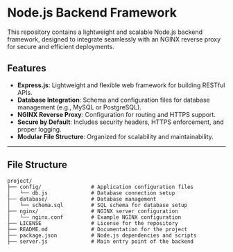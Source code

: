 # Node.js Backend Framework

This repository contains a lightweight and scalable Node.js backend framework, designed to integrate seamlessly with an NGINX reverse proxy for secure and efficient deployments.

## Features
- **Express.js**: Lightweight and flexible web framework for building RESTful APIs.
- **Database Integration**: Schema and configuration files for database management (e.g., MySQL or PostgreSQL).
- **NGINX Reverse Proxy**: Configuration for routing and HTTPS support.
- **Secure by Default**: Includes security headers, HTTPS enforcement, and proper logging.
- **Modular File Structure**: Organized for scalability and maintainability.

---

## File Structure

```plaintext
project/
├── config/                # Application configuration files
│   └── db.js              # Database connection setup
├── database/              # Database management
│   └── schema.sql         # SQL schema for database setup
├── nginx/                 # NGINX server configuration
│   └── nginx.conf         # Example NGINX configuration
├── LICENSE                # License for the repository
├── README.md              # Documentation for the project
├── package.json           # Node.js dependencies and scripts
├── server.js              # Main entry point of the backend